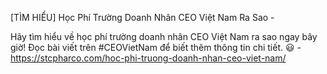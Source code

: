 [TÌM HIỂU] Học Phí Trường Doanh Nhân CEO Việt Nam Ra Sao - 

Hãy tìm hiểu về học phí trường doanh nhân CEO Việt Nam ra sao ngay bây giờ! Đọc bài viết trên #CEOVietNam để biết thêm thông tin chi tiết. 😃 - https://stcpharco.com/hoc-phi-truong-doanh-nhan-ceo-viet-nam/
